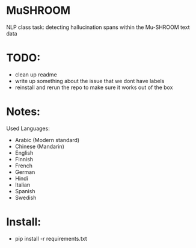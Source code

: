 # MuSHROOM
NLP class task: detecting hallucination spans within the Mu-SHROOM text data

# TODO:
-  clean up readme
-  write up something about the issue that we dont have labels
-  reinstall and rerun the repo to make sure it works out of the box

# Notes:
Used Languages:
- Arabic (Modern standard)
- Chinese (Mandarin)
- English
- Finnish
- French
- German
- Hindi
- Italian
- Spanish
- Swedish

# Install:
- pip install -r requirements.txt
